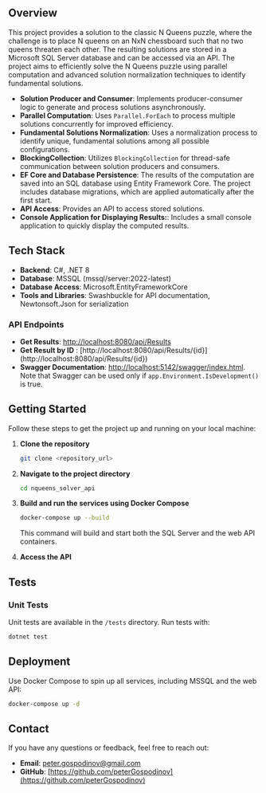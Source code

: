 ## Overview

This project provides a solution to the classic N Queens puzzle, where the challenge is to place N queens on an NxN chessboard such that no two queens threaten each other. The resulting solutions are stored in a Microsoft SQL Server database and can be accessed via an API. The project aims to efficiently solve the N Queens puzzle using parallel computation and advanced solution normalization techniques to identify fundamental solutions.

- **Solution Producer and Consumer**: Implements producer-consumer logic to generate and process solutions asynchronously.
- **Parallel Computation**: Uses `Parallel.ForEach` to process multiple solutions concurrently for improved efficiency.
- **Fundamental Solutions Normalization**: Uses a normalization process to identify unique, fundamental solutions among all possible configurations.
- **BlockingCollection**: Utilizes `BlockingCollection` for thread-safe communication between solution producers and consumers.
- **EF Core and Database Persistence**: The results of the computation are saved into an SQL database using Entity Framework Core. The project includes database migrations, which are applied automatically after the first start.
- **API Access**: Provides an API to access stored solutions.
- **Console Application for Displaying Results:**: Includes a small console application to quickly display the computed results.

## Tech Stack

- **Backend**: C#, .NET 8
- **Database**: MSSQL (mssql/server:2022-latest)
- **Database Access**: Microsoft.EntityFrameworkCore
- **Tools and Libraries**: Swashbuckle for API documentation, Newtonsoft.Json for serialization

### API Endpoints

- **Get Results**: [http://localhost:8080/api/Results](http://localhost:8080/api/Results)
- **Get Result by ID** : [http://localhost:8080/api/Results/{id}] (http://localhost:8080/api/Results/{id})
- **Swagger Documentation**: [http://localhost:5142/swagger/index.html](http://localhost:5142/swagger/index.html). Note that Swagger can be used only if `app.Environment.IsDevelopment()` is true.

## Getting Started

Follow these steps to get the project up and running on your local machine:

1. **Clone the repository**

   ```sh
   git clone <repository_url>
   ```

2. **Navigate to the project directory**

   ```sh
   cd nqueens_solver_api
   ```

3. **Build and run the services using Docker Compose**

   ```sh
   docker-compose up --build
   ```

   This command will build and start both the SQL Server and the web API containers.

4. **Access the API**

## Tests

### Unit Tests

Unit tests are available in the `/tests` directory. Run tests with:

```sh
dotnet test
```

## Deployment

Use Docker Compose to spin up all services, including MSSQL and the web API:

```sh
docker-compose up -d
```

## Contact

If you have any questions or feedback, feel free to reach out:

- **Email**: [peter.gospodinov@gmail.com](mailto:peter.gospodinov@gmail.com)
- **GitHub**: [https://github.com/peterGospodinov](https://github.com/peterGospodinov)
